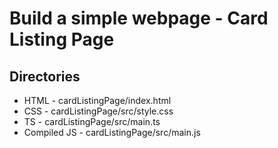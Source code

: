 # Build a simple webpage - Card Listing Page

## Directories
- HTML - cardListingPage/index.html
- CSS - cardListingPage/src/style.css
- TS - cardListingPage/src/main.ts
- Compiled JS - cardListingPage/src/main.js
